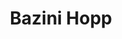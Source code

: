---
id: bazinihopp
title: Bazini Hopp
project: true
description: 
draft: false
header: Bazini Hopp Website Build
sub_header: Solo Project

project_context:
  - title: "About"
    text: 
    - "BaziniHopp is a competitive PR Firm based in New York City."
    - "The objective of this project was to build a modern and professional site based on the predetermined designs."

project_details:
  - section_header: "Rebranding"
    section_sub_header: "By Alex Geddes"
    image:
      url: relpath
      title: ""
  - section_header: "Custom Digital Assets"
    section_sub_header: "By Alex Geddes"
    image:
      url: relpath
      title: ""
  - section_header: "The Stack"
    text:
    - "Built entirely in SquareSpace utilizing Code Blocks, Page Header Code Injection, and Custom CSS"
    image:
      url: relpath
      title: ""
  - section_header: "The Finished Product"
    text:
    - "Desktop Display"
    - "Mobile Display"
    image:
      url: relpath
      title: ""

--- 